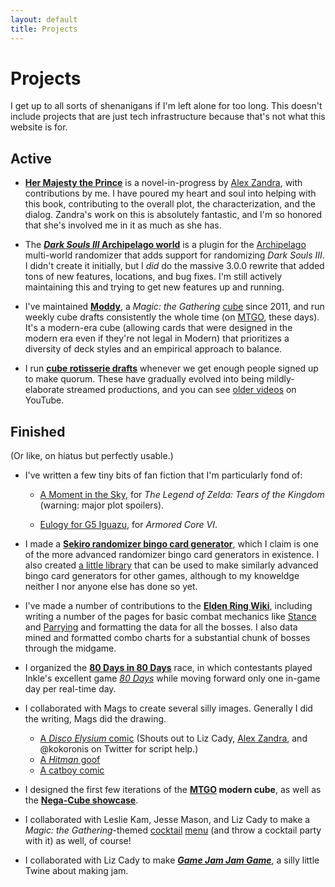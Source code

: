 ```yaml
---
layout: default
title: Projects
---
```


# Projects

I get up to all sorts of shenanigans if I'm left alone for too long. This
doesn't include projects that are just tech infrastructure because that's not
what this website is for.

## Active

* [**Her Majesty the Prince**](https://www.scribblehub.com/series/982373/her-majesty-the-prince/)
  is a novel-in-progress by [Alex Zandra], with contributions by me. I have
  poured my heart and soul into helping with this book, contributing to the
  overall plot, the characterization, and the dialog. Zandra's work on this is
  absolutely fantastic, and I'm so honored that she's involved me in it as much
  as she has.

* The [**_Dark Souls III_ Archipelago world**](https://archipelago.gg/games/Dark%20Souls%20III/info/en)
  is a plugin for the [Archipelago](https://archipelago.gg) multi-world
  randomizer that adds support for randomizing _Dark Souls III_. I didn't
  create it initially, but I _did_ do the massive 3.0.0 rewrite that added
  tons of new features, locations, and bug fixes. I'm still actively
  maintaining this and trying to get new features up and running.

* I've maintained [**Moddy**], a _Magic: the Gathering_ [cube] since 2011, and
  run weekly cube drafts consistently the whole time (on [MTGO], these days).
  It's a modern-era cube (allowing cards that were designed in the modern era
  even if they're not legal in Modern) that prioritizes a diversity of deck
  styles and an empirical approach to balance.

* I run [**cube rotisserie drafts**] whenever we get enough people signed up to
  make quorum. These have gradually evolved into being mildly-elaborate
  streamed productions, and you can see [older videos] on YouTube.

[Alex Zandra]: http://zandravandra.com
[**Moddy**]: https://cubecobra.com/cube/overview/moddy
[cube]: https://luckypaper.co/what-is-a-cube/
[MTGO]: https://www.mtgo.com/
[**cube rotisserie drafts**]: https://moddyrotty.thecleanupstep.com/
[older videos]: https://www.youtube.com/watch?v=Q8uOwzE_AnI&list=PLKAnuqKqTCpJdQahE5clqBp6TRnO3hF3h

## Finished

(Or like, on hiatus but perfectly usable.)

* I've written a few tiny bits of fan fiction that I'm particularly fond of:

  * [A Moment in the Sky](a-moment-in-the-sky), for _The Legend of Zelda: Tears
    of the Kingdom_ (warning: major plot spoilers).

  * [Eulogy for G5 Iguazu](eulogy-for-g5-iguazu), for _Armored Core VI_.

* I made a [**Sekiro randomizer bingo card generator**](/bingo), which I claim
  is one of the more advanced randomizer bingo card generators in existence. I
  also created [a little library](https://github.com/nex3/bingo/) that can be
  used to make similarly advanced bingo card generators for other games,
  although to my knoweldge neither I nor anyone else has done so yet.

* I've made a number of contributions to the
  [**Elden Ring Wiki**](https://eldenring.wiki.fextralife.com/), including
  writing a number of the pages for basic combat mechanics like [Stance] and
  [Parrying] and formatting the data for all the bosses. I also data mined and
  formatted combo charts for a substantial chunk of bosses through the midgame.

* I organized the [**80 Days in 80 Days**](https://80-days-in-80-days.com/)
  race, in which contestants played Inkle's excellent game
  [_80 Days_](https://www.inklestudios.com/80days/) while moving forward only
  one in-game day per real-time day.

* I collaborated with Mags to create several silly images. Generally I did the
  writing, Mags did the drawing.

  * [A *Disco Elysium* comic](/assets/harrier-needs-legs.jpg) (Shouts out to
    Liz Cady, [Alex Zandra], and @kokoronis on Twitter for script help.)
  * [A *Hitman* goof](/assets/untitled-flamingo-game.png)
  * [A catboy comic](/assets/das-catpital.png)

* I designed the first few iterations of the **[MTGO] modern cube**, as well as
  the [**Nega-Cube showcase**].

* I collaborated with Leslie Kam, Jesse Mason, and Liz Cady to make a *Magic:
  the Gathering*-themed [cocktail](/assets/cocktail-menu-1.png)
  [menu](/assets/cocktail-menu-2.png) (and throw a cocktail party with it) as
  well, of course!

* I collaborated with Liz Cady to make [**_Game Jam Jam
  Game_**](/projects/game-jam-jam-game), a silly little Twine about making jam.

[Stance]: https://eldenring.wiki.fextralife.com/Stance
[Parrying]: https://eldenring.wiki.fextralife.com/Parrying
[_80 Days_]: https://www.inklestudios.com/80days/
[this silly little comic]: https://nex3.tumblr.com/post/699213312281477120/once-i-conceived-of-this-i-knew-i-couldnt-rest
[**Nega-Cube showcase**]: https://cubecobra.com/cube/overview/nega-cube
